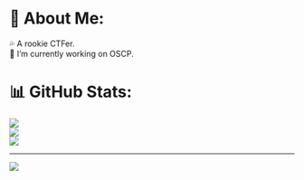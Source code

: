 # 💫 About Me:
💦 A rookie CTFer.<br>🔭 I’m currently working on OSCP.

# 📊 GitHub Stats:
![](https://github-readme-stats.vercel.app/api?username=iselt&theme=dark&hide_border=false&include_all_commits=false&count_private=false)<br/>
![](https://github-readme-streak-stats.herokuapp.com/?user=iselt&theme=dark&hide_border=false)<br/>
![](https://github-readme-stats.vercel.app/api/top-langs/?username=iselt&theme=dark&hide_border=false&include_all_commits=false&count_private=false&layout=compact)

---
[![](https://visitcount.itsvg.in/api?id=iselt&icon=0&color=0)](https://visitcount.itsvg.in)

<!-- Proudly created with GPRM ( https://gprm.itsvg.in ) -->